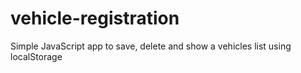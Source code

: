 # vehicle-registration
Simple JavaScript app to save, delete and show a vehicles list using localStorage
